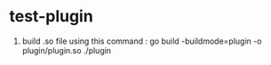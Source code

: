 # test-plugin

1. build .so file using this command : go build -buildmode=plugin -o plugin/plugin.so ./plugin
